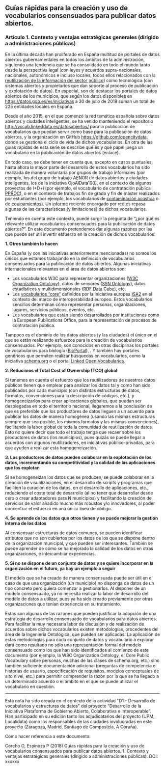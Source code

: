 ## Guías rápidas para la creación y uso de vocabularios consensuados para publicar datos abiertos.
### Artículo 1. Contexto y ventajas estratégicas generales (dirigido a administraciones públicas)

En la última década han proliferado en España multitud de portales de datos abiertos gubernamentales en todos los ámbitos de la administración, siguiendo una tendencia que se ha consolidado en todo el mundo tanto desde la perspectiva legal (con leyes y acuerdos supra-nacionales, nacionales, autonómicos e incluso locales, todos ellos relacionados con la [reutilización de la información del sector público](https://datos.gob.es/es/documentacion?f%5B0%5D=field_doc_tx_type%3A316)) como tecnológica (con sistemas abiertos y propietarios que dan soporte al proceso de publicación y explotación de datos). En especial, son de destacar los portales de datos abiertos de los municipios, que según los datos disponibles en https://datos.gob.es/es/iniciativas a 30 de julio de 2018 suman un total de 225 entidades locales en España.

Desde el año 2015, en el que comenzó la red temática española sobre datos abiertos y ciudades inteligentes, se ha venido manteniendo el repositorio http://vocab.linkeddata.es/datosabiertos/ para la publicación de vocabularios que puedan servir como base para la publicación de datos abiertos, y la organización en GitHub https://github.com/opencitydata, donde se gestiona el ciclo de vida de dichos vocabularios. En otra de las guías rápidas de esta serie se describe qué es y qué papel juega un vocabulario en la publicación de datos abiertos (enlace).

En todo caso, se debe tener en cuenta que, excepto en casos puntuales, hasta ahora la mayor parte del desarrollo de estos vocabularios ha sido realizada de manera voluntaria por grupos de trabajo informales (por ejemplo, los del grupo de trabajo AENOR de datos abiertos y ciudades inteligentes, los de la iniciativa OjoAlData100), en el contexto de algunos proyectos de I+D+i (por ejemplo, el vocabulario de contratación pública [PPROC](http://contsem.unizar.es/def/sector-publico/pproc)), o en el contexto de trabajos fin de grado y fin de máster realizados por estudiantes (por ejemplo, los vocabularios de [contaminación acústica](https://github.com/opencitydata/medio-ambiente-contaminacion-acustica) o de [equipamientos](https://github.com/opencitydata/sociedad-bienestar-equipamientos-municipales)). Un [informe](https://datos.gob.es/es/documentacion/vocabularios-de-representacion-de-datos-abiertos-en-ciudades-digitales) reciente encargado por red.es repasa algunas de las características (y limitaciones) de dichos vocabularios.

Teniendo en cuenta este contexto, puede surgir la pregunta de “¿por qué es relevante utilizar vocabularios consensuados para la publicación de datos abiertos?”. En este documento pretendemos dar algunas razones por las que puede ser útil invertir esfuerzo en la creación de dichos vocabularios:

**1. Otros también lo hacen**

  En España (y con las iniciativas anteriormente mencionadas) no somos los únicos que estamos trabajando en la definición de vocabularios consensuados para la publicación de datos abiertos. Algunas iniciativas internacionales relevantes en el área de datos abiertos son:
  - Los vocabularios W3C para representar organizaciones ([W3C Organization Ontology](https://www.w3.org/TR/vocab-org/)), datos de sensores ([SSN Ontology](https://www.w3.org/TR/vocab-ssn/)), datos estadísticos y multidimensionales ([RDF Data Cube](https://www.w3.org/TR/vocab-data-cube/)), etc.
  - Los [vocabularios “core”](https://ec.europa.eu/isa2/solutions/core-vocabularies_en) definidos por la iniciativa europea [ISA2](https://ec.europa.eu/isa2/home_en) en el contexto del marco de interoperabilidad europeo. Estos vocabularios sencillos determinan cómo representar personas, organizaciones, lugares, servicios públicos, eventos, etc.
  - Los vocabularios que están siendo desarrollados por instituciones como la European Publications Office, para la representación de procesos de contratación pública.

Tampoco es el dominio de los datos abiertos (y las ciudades) el único en el que se están realizando esfuerzos para la creación de vocabularios consensuados. Por ejemplo, son conocidos en otras disciplinas los portales de vocabularios para biología ([BioPortal](https://bioportal.bioontology.org/)), . Y también hay portales genéricos que permiten realizar búsquedas en vocabularios, como la iniciativa [schema.org](https://schema.org/) o el portal [Linked Open Vocabularies](https://lov.linkeddata.es/).

**2. Reducimos el Total Cost of Ownership (TCO) global**

  Si tenemos en cuenta el esfuerzo que los reutilizadores de nuestros datos públicos tienen que emplear para analizar los datos tal y como han sido publicados por cada municipio (con distintas estructuras de datos, formatos, convenciones para la descripción de códigos, etc.), y homogeneizarlos para crear aplicaciones globales, que puedan ser desplegadas en todo el territorio nacional, llegaremos a la conclusión de que es preferible que los productores de datos lleguen a un acuerdo para publicar los datos de manera homogénea (usando las mismas estructuras siempre que sea posible, los mismos formatos y las mismas convenciones), facilitando la labor global de toda la comunidad de reutilización de datos. Esto no quiere decir que todo el trabajo tenga que recaer sobre los productores de datos (los municipios), pues quizás se puede llegar a acuerdos con algunos reutilizadores, en iniciativas público-privadas, para que ayuden a realizar esta homogeneización.

**3. Los productores de datos pueden colaborar en la explotación de los datos, incrementando su competitividad y la calidad de las aplicaciones que los explotan**

  Si se homogeneizan los datos que se producen, se puede colaborar en la creación de visualizaciones, en el desarrollo de scripts y programas que faciliten la curación de los datos, en el desarrollo de aplicaciones, etc., reduciendo el coste total de desarrollo (al no tener que desarrollar desde cero o crear adaptadores para N municipios) y facilitando la creación de servicios de valor añadido mucho más robustos y/o innovadores, al poder concentrar el esfuerzo en una única línea de código.

**4. Se aprende de los datos que otros tienen y se puede mejorar la gestión interna de los datos**

Al consensuar estructuras de datos comunes, se pueden identificar atributos que no son cubiertos por los datos de los que se dispone dentro de la organización municipal, y que pueden ser interesantes. También se puede aprender de cómo se ha mejorado la calidad de los datos en otras organizaciones, e intercambiar experiencias.

**5. Si no se dispone de un conjunto de datos y se quiere incorporar en la organización en el futuro, ya hay un ejemplo a seguir**

El modelo que se ha creado de manera consensuada puede ser útil en el caso de que una organización (un municipio) no disponga de datos de un tipo concreto pero quiera comenzar a gestionarlos. Al disponer de un modelo consensuado, ya no necesita realizar la labor de desarrollo del modelo de datos a utilizar, pues ya ha sido creado previamente por otras organizaciones que tenían experiencia en su tratamiento.

Estas son algunas de las razones que pueden justificar la adopción de una estrategia de desarrollo consensuado de vocabularios para datos abiertos. Para facilitar la muy necesaria labor de discusión y de realización de acuerdos sobre dichos vocabularios existen metodologías, procedentes del área de la Ingeniería Ontológica, que pueden ser aplicadas. La aplicación de estas metodologías para cada conjunto de datos y vocabulario a explorar dará como resultado no sólo una representación formal del modelo consensuado como los que han sido identificados al comienzo de este documento (por ejemplo, la W3C Organization Ontology, el Core Public Vocabulary sobre personas, muchas de las clases de schema.org, etc.) sino también suficiente documentación adicional (preguntas de competencia e historias de usuario, especificación de requisitos, modelos conceptuales de alto nivel, etc.) para permitir comprender la razón por la que se ha llegado a un determinado acuerdo o el ámbito en el que se puede utilizar el vocabulario en cuestión.

***

Esta nota ha sido creada en el contexto de la actividad "D1 - Desarrollo de vocabularios y estructuras de datos" del proyecto “Desarrollo de la Iniciativa Plataforma de Gobierno Abierto, Colaborativa e Interoperable”. Han participado en su edición tanto los adjudicatarios del proyecto (UPM, Localidata) como los responsables de las ciudades involucradas en este proyecto (Zaragoza, Madrid, Santiago de Compostela, A Coruña).

Cómo hacer referencia a este documento:

Corcho O, Espinoza P (2018) Guías rápidas para la creación y uso de vocabularios consensuados para publicar datos abiertos. 1. Contexto y ventajas estratégicas generales (dirigido a administraciones públicas). DOI: xxxxxx
